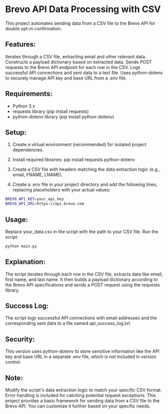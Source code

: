 # Brevo API Data Processing with CSV
This project automates sending data from a CSV file to the Brevo API for double opt-in confirmation.

## Features:

Iterates through a CSV file, extracting email and other relevant data.
Constructs a payload dictionary based on extracted data.
Sends POST requests to the Brevo API endpoint for each row in the CSV.
Logs successful API connections and sent data to a text file.
Uses python-dotenv to securely manage API key and base URL from a .env file.

## Requirements:

- Python 3.x
- requests library (pip install requests)
- python-dotenv library (pip install python-dotenv)

## Setup:

1. Create a virtual environment (recommended) for isolated project dependencies.

2. Install required libraries: pip install requests python-dotenv

3. Create a CSV file with headers matching the data extraction logic (e.g., email, FNAME, LNAME).

4. Create a .env file in your project directory and add the following lines, replacing placeholders with your actual values:

```bash
BREVO_API_KEY=your_api_key
BREVO_API_URL=https://api.brevo.com
```

## Usage:

Replace your_data.csv in the script with the path to your CSV file.
Run the script: 
```bash
python main.py
```

## Explanation:

The script iterates through each row in the CSV file, extracts data like email, first name, and last name. It then builds a payload dictionary according to the Brevo API specifications and sends a POST request using the requests library.

## Success Log:

The script logs successful API connections with email addresses and the corresponding sent data to a file named api_success_log.txt.

## Security:

This version uses python-dotenv to store sensitive information like the API key and base URL in a separate .env file, which is not included in version control.

## Note:

Modify the script's data extraction logic to match your specific CSV format.
Error handling is included for catching potential request exceptions.
This project provides a basic framework for sending data from a CSV file to the Brevo API. You can customize it further based on your specific needs.
